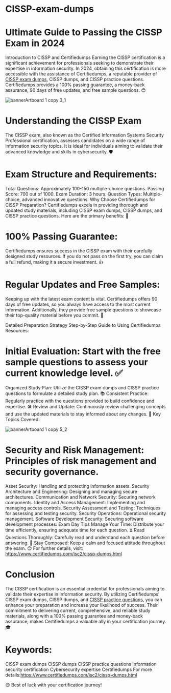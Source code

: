# CISSP-exam-dumps
# Ultimate Guide to Passing the CISSP Exam in 2024
Introduction to CISSP and Certifiedumps
Earning the CISSP certification is a significant achievement for professionals seeking to demonstrate their expertise in information security. In 2024, obtaining this certification is more accessible with the assistance of Certifiedumps, a reputable provider of [CISSP exam dumps](https://www.certifiedumps.com/isc2/cissp-dumps.html), CISSP dumps, and CISSP practice questions. Certifiedumps provides a 100% passing guarantee, a money-back assurance, 90 days of free updates, and free sample questions. 😊

![bannerArtboard 1 copy 3_1](https://github.com/user-attachments/assets/638db771-d7e6-4634-b9aa-ea3529ad543c)

# Understanding the CISSP Exam
The CISSP exam, also known as the Certified Information Systems Security Professional certification, assesses candidates on a wide range of information security topics. It is ideal for individuals aiming to validate their advanced knowledge and skills in cybersecurity. 🛡️

# Exam Structure and Requirements:

Total Questions: Approximately 100-150 multiple-choice questions.
Passing Score: 700 out of 1000.
Exam Duration: 3 hours.
Question Types: Multiple-choice, advanced innovative questions.
Why Choose Certifiedumps for CISSP Preparation?
Certifiedumps excels in providing thorough and updated study materials, including CISSP exam dumps, CISSP dumps, and CISSP practice questions. Here are the primary benefits: 🚀

# 100% Passing Guarantee:
Certifiedumps ensures success in the CISSP exam with their carefully designed study resources. If you do not pass on the first try, you can claim a full refund, making it a secure investment. 👍

# Regular Updates and Free Samples:
Keeping up with the latest exam content is vital. Certifiedumps offers 90 days of free updates, so you always have access to the most current information. Additionally, they provide free sample questions to showcase their top-quality material before you commit. 📅

Detailed Preparation Strategy
Step-by-Step Guide to Using Certifiedumps Resources:

# Initial Evaluation: Start with the free sample questions to assess your current knowledge level. ✅
Organized Study Plan: Utilize the CISSP exam dumps and CISSP practice questions to formulate a detailed study plan. 📚
Consistent Practice: Regularly practice with the questions provided to build confidence and expertise. 🛠️
Review and Update: Continuously review challenging concepts and use the updated materials to stay informed about any changes. 🔄
Key Topics Covered:

![bannerArtboard 1 copy 5_2](https://github.com/user-attachments/assets/a67642b3-e737-458f-b331-8b9dfe49d2df)

# Security and Risk Management: Principles of risk management and security governance.
Asset Security: Handling and protecting information assets.
Security Architecture and Engineering: Designing and managing secure architectures.
Communication and Network Security: Securing network components.
Identity and Access Management: Implementing and managing access controls.
Security Assessment and Testing: Techniques for assessing and testing security.
Security Operations: Operational security management.
Software Development Security: Securing software development processes.
Exam Day Tips
Manage Your Time: Distribute your time efficiently, ensuring adequate time for each question. ⏳
Read Questions Thoroughly: Carefully read and understand each question before answering. 👀
Stay Composed: Keep a calm and focused attitude throughout the exam. 😌
For further details, visit: https://www.certifiedumps.com/isc2/cissp-dumps.html

# Conclusion
The CISSP certification is an essential credential for professionals aiming to validate their expertise in information security. By utilizing Certifiedumps’ CISSP exam dumps, CISSP dumps, and [CISSP practice questions](https://www.certifiedumps.com/isc2/cissp-dumps.html), you can enhance your preparation and increase your likelihood of success. Their commitment to delivering current, comprehensive, and reliable study materials, along with a 100% passing guarantee and money-back assurance, makes Certifiedumps a valuable ally in your certification journey. 🎓

# Keywords:

CISSP exam dumps
CISSP dumps
CISSP practice questions
Information security certification
Cybersecurity expertise
Certifiedumps
For more details:https://www.certifiedumps.com/isc2/cissp-dumps.html

😊 Best of luck with your certification journey!
